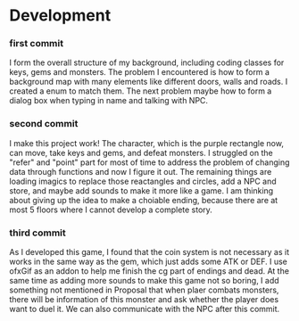 # Development
### first commit
I form the overall structure of my background, including coding classes for keys, gems and monsters.
The problem I encountered is how to form a background map with many elements like different doors, walls and roads. I created a enum to match them.
The next problem maybe how to form a dialog box when typing in name and talking with NPC.

### second commit
I make this project work! The character, which is the purple rectangle now, can move, take keys and gems, and defeat monsters. 
I struggled on the "refer" and "point" part for most of time to address the problem of changing data through functions and now I figure it out.
The remaining things are loading imagics to replace those reactangles and circles, add a NPC and store, and maybe add sounds to make it more like a game.
I am thinking about giving up the idea to make a choiable ending, because there are at most 5 floors where I cannot develop a complete story.

### third commit
As I developed this game, I found that the coin system is not necessary as it works in the same way as the gem, which just adds some ATK or DEF. I use ofxGif as 
an addon to help me finish the cg part of endings and dead. At the same time as adding more sounds to make this game not so boring, I add something not mentioned in Proposal
that when plaer combats monsters, there will be information of this monster and ask whether the player does want to duel it. We can also communicate with the NPC after this 
commit. 